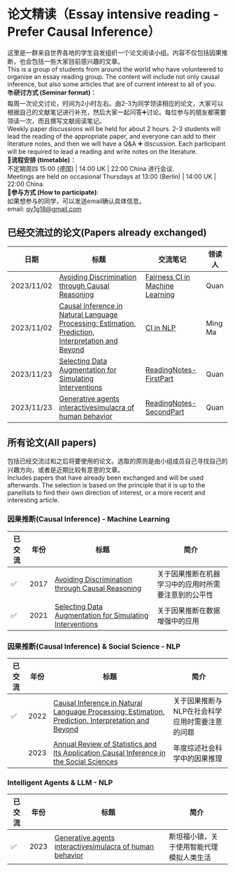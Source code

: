 # 论文精读（Essay intensive reading - Prefer Causal Inference）
这里是一群来自世界各地的学生自发组织一个论文阅读小组。内容不仅包括因果推断，也会包括一些大家目前感兴趣的文章。  
This is a group of students from around the world who have volunteered to organise an essay reading group. The content will include not only causal inference, but also some articles that are of current interest to all of you.  
📚**研讨方式 (Seminar format)**：  
每周一次论文讨论，时间为2小时左右。由2-3为同学领读相应的论文，大家可以根据自己的文献笔记进行补充，然后大家一起问答➕讨论。每位参与的朋友都需要领读一次，而且撰写文献阅读笔记。  
Weekly paper discussions will be held for about 2 hours. 2-3 students will lead the reading of the appropriate paper, and everyone can add to their literature notes, and then we will have a Q&A ➕ discussion. Each participant will be required to lead a reading and write notes on the literature.  
📒**流程安排 (timetable)**：  
不定期周四 15:00 (德国) | 14:00 UK | 22:00 China 进行会议.    
Meetings are held on occasional Thursdays at 13:00 (Berlin) | 14:00 UK | 22:00 China.  
🌲**参与方式 (How to participate)**:  
如果想参与的同学，可以发送email确认具体信息。  
email: qy1g18@gmail.com
## 已经交流过的论文(Papers already exchanged)
|  日期 | 标题 | 交流笔记 | 领读人 |
|-------|------|------|------|
|2023/11/02|[Avoiding Discrimination through Causal Reasoning](https://proceedings.neurips.cc/paper/2017/file/f5f8590cd58a54e94377e6ae2eded4d9-Paper.pdf)|[Fairness CI in Machine Learning](https://github.com/Beckhol/Paper-Reading/blob/main/Reading-Notes/Fairness%20CI%20in%20Machine%20Learning.pdf)|Quan|
|2023/11/02|[Causal Inference in Natural Language Processing: Estimation, Prediction, Interpretation and Beyond](https://github.com/Beckhol/Paper-Reading/blob/main/Papers/Causal%20Inference%20in%20Natural%20Language%20ProcessingEstimation%2C%20Prediction%2C%20Interpretation%20and%20Beyond.pdf)|[CI in NLP](https://github.com/Beckhol/Paper-Reading/blob/main/Reading-Notes/nlp%26CI.pdf)| Ming Ma |
|2023/11/23|[Selecting Data Augmentation for Simulating Interventions](https://github.com/Beckhol/Paper-Reading/blob/main/Papers/DataAugmentation.pdf)|[ReadingNotes-FirstPart](https://github.com/Beckhol/Paper-Reading/blob/main/Reading-Notes/Shared_Readings.pdf)|Quan|
|2023/11/23|[Generative agents interactivesimulacra of human behavior](https://github.com/Beckhol/Paper-Reading/blob/main/Papers/generative%20agents%20interactivesimulacra%20of%20human%20behavior.pdf)|[ReadingNotes-SecondPart](https://github.com/Beckhol/Paper-Reading/blob/main/Reading-Notes/Shared_Readings.pdf)|Quan|

## 所有论文(All papers)
包括已经交流过和之后将要使用的论文。选取的原则是由小组成员自己寻找自己的兴趣方向，或者是近期比较有意思的文章。  
Includes papers that have already been exchanged and will be used afterwards. The selection is based on the principle that it is up to the panellists to find their own direction of interest, or a more recent and interesting article.
### 因果推断(Causal Inference) - Machine Learning
|  已交流 |年份| 标题 |简介|
|-------|-------|------|------| 
|✅|2017|[Avoiding Discrimination through Causal Reasoning](https://proceedings.neurips.cc/paper/2017/file/f5f8590cd58a54e94377e6ae2eded4d9-Paper.pdf)|关于因果推断在机器学习中的应用时所需要注意到的公平性|
|✅|2021|[Selecting Data Augmentation for Simulating Interventions](https://github.com/Beckhol/Paper-Reading/blob/main/Papers/DataAugmentation.pdf)|关于因果推断在数据增强中的应用| 

### 因果推断(Causal Inference) & Social Science - NLP
|  已交流 |年份| 标题 |简介|
|-------|-------|------|------| 
|✅|2022|[Causal Inference in Natural Language Processing: Estimation, Prediction, Interpretation and Beyond](https://github.com/Beckhol/Paper-Reading/blob/main/Papers/Causal%20Inference%20in%20Natural%20Language%20ProcessingEstimation%2C%20Prediction%2C%20Interpretation%20and%20Beyond.pdf)|关于因果推断与NLP在社会科学应用时需要注意的问题|
||2023|[Annual Review of Statistics and Its Application Causal Inference in the Social Sciences](https://github.com/Beckhol/Paper-Reading/blob/main/Papers/imbens-2023-causal-inference-in-the-social-sciences.pdf)|年度综述社会科学中的因果推理|
### Intelligent Agents & LLM - NLP
|  已交流 |年份| 标题 |简介|
|-------|-------|------|------| 
|✅|2023|[Generative agents interactivesimulacra of human behavior](https://github.com/Beckhol/Paper-Reading/blob/main/Papers/generative%20agents%20interactivesimulacra%20of%20human%20behavior.pdf)|斯坦福小镇，关于使用智能代理模拟人类生活| 
